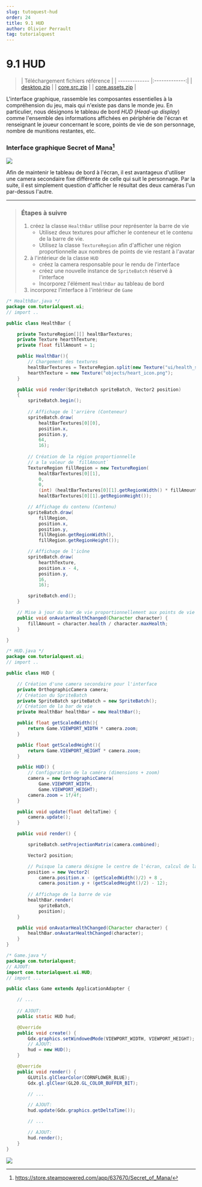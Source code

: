 ```yaml
---
slug: tutoquest-hud
order: 24
title: 9.1 HUD
author: Olivier Perrault
tag: tutorialquest
---
```


# 9.1 HUD
> | Téléchargement fichiers référence |
> | ------------- |:-------------:|
> | <a href="" download>desktop.zip</a> |
> | <a href="" download>core.src.zip</a> |
> | <a href="" download>core.assets.zip</a> |

L'interface graphique, rassemble les composantes essentielles à la compréhension du jeu, mais qui n'existe pas dans le monde jeu. En particulier, nous désignons le tableau de bord *HUD* (*Head-up display*) comme l'ensemble des informations affichées en périphérie de l'écran et renseignant le joueur concernant le score, points de vie de son personnage, nombre de munitions restantes, etc.

### **Interface graphique Secret of Mana**[^1]
<img class="w-75 center" src="../../assets/tutorialquest/images/hud-example.png">

Afin de maintenir le tableau de bord à l'écran, il est avantageux d'utiliser une camera secondaire fixe différente de celle qui suit le personnage. Par la suite, il est simplement question d'afficher le résultat des deux caméras l'un par-dessus l'autre.

---
> ### Étapes à suivre
> 1. créez la classe `HealthBar` utilise pour représenter la barre de vie
>    * Utilisez deux textures pour afficher le conteneur et le contenu de la barre de vie.
>    * Utilisez la classe `TextureRegion` afin d'afficher une région proportionnelle aux nombres de points de vie restant à l'avatar
> 2. à l'intérieur de la classe `HUD`
>    * créez la camera responsable pour le rendu de l'interface 
>    * créez une nouvelle instance de `SpriteBatch` réservé à l'interface
>    * Incorporez l'élément `HealthBar` au tableau de bord
> 3. incorporez l'interface à l'intérieur de `Game`

```java
/* HealthBar.java */
package com.tutorialquest.ui;
// import ..

public class HealthBar {

    private TextureRegion[][] healtBarTextures;
    private Texture hearthTexture;
    private float fillAmount = 1;

    public HealthBar(){
        // Chargement des textures
        healtBarTextures = TextureRegion.split(new Texture("ui/health_spritesheet.png"), 64, 16);
        hearthTexture = new Texture("objects/heart_icon.png");
    }

    public void render(SpriteBatch spriteBatch, Vector2 position)
    {
        spriteBatch.begin();
        
        // Affichage de l'arrière (Conteneur)
        spriteBatch.draw(
            healtBarTextures[0][0],
            position.x,
            position.y,
            64,
            16);
        
        // Création de la région proportionnelle
        // a la valeur de `fillAmount`
        TextureRegion fillRegion = new TextureRegion(
            healtBarTextures[0][1],
            0,
            0,
            (int) (healtBarTextures[0][1].getRegionWidth() * fillAmount),
            healtBarTextures[0][1].getRegionHeight());

        // Affichage du contenu (Contenu)
        spriteBatch.draw(
            fillRegion,
            position.x,
            position.y,
            fillRegion.getRegionWidth(),
            fillRegion.getRegionHeight());

        // Affichage de l'icône
        spriteBatch.draw(
            hearthTexture,
            position.x - 4,
            position.y,
            16,
            16);

        spriteBatch.end();
    }

    // Mise à jour du bar de vie proportionnellement aux points de vie restants
    public void onAvatarHealthChanged(Character character) {
        fillAmount = character.health / character.maxHealth;
    }

}
```
```java
/* HUD.java */
package com.tutorialquest.ui;
// import ..

public class HUD {

    // Création d'une camera secondaire pour l'interface 
    private OrthographicCamera camera;
    // Création du SpriteBatch
    private SpriteBatch spriteBatch = new SpriteBatch();
    // Création de la bar de vie
    private HealthBar healthBar = new HealthBar();    

    public float getScaledWidth(){
        return Game.VIEWPORT_WIDTH * camera.zoom;
    }

    public float getScaledHeight(){
        return Game.VIEWPORT_HEIGHT * camera.zoom;
    }

    public HUD() {
        // Configuration de la caméra (dimensions + zoom)     
        camera = new OrthographicCamera(
            Game.VIEWPORT_WIDTH, 
            Game.VIEWPORT_HEIGHT);
        camera.zoom = 1f/4f;
    }

    public void update(float deltaTime) {
        camera.update();
    }

    public void render() {

        spriteBatch.setProjectionMatrix(camera.combined);

        Vector2 position;

        // Puisque la camera désigne le centre de l'écran, calcul de la position dans le coin haut à gauche
        position = new Vector2(
            camera.position.x - (getScaledWidth()/2) + 8 ,
            camera.position.y + (getScaledHeight()/2) - 12);
        
        // Affichage de la barre de vie
        healthBar.render(
            spriteBatch,
            position);
    }

    public void onAvatarHealthChanged(Character character) {
        healthBar.onAvatarHealthChanged(character);
    }
}
```

```java
/* Game.java */
package com.tutorialquest;
// AJOUT:
import com.tutorialquest.ui.HUD;
// import ...

public class Game extends ApplicationAdapter {

    // ...
    
    // AJOUT:
    public static HUD hud;

    @Override
    public void create() {
        Gdx.graphics.setWindowedMode(VIEWPORT_WIDTH, VIEWPORT_HEIGHT);
        // AJOUT:
        hud = new HUD();    
    }

    @Override
    public void render() {
        GLUtils.glClearColor(CORNFLOWER_BLUE);
        Gdx.gl.glClear(GL20.GL_COLOR_BUFFER_BIT);

        // ...

        // AJOUT:
        hud.update(Gdx.graphics.getDeltaTime());

        // ...

        // AJOUT:
        hud.render();
    }
}

```

<img class="w-50 center" src="../../assets/tutorialquest/gif/hud-no-update.gif">

[^1]: https://store.steampowered.com/app/637670/Secret_of_Mana/